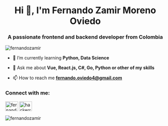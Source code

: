 <h1 align="center">Hi 👋, I'm Fernando Zamir Moreno Oviedo</h1>
<h3 align="center">A passionate frontend and backend developer from Colombia</h3>

<p align="left"> <img src="https://komarev.com/ghpvc/?username=fernandozamir&label=Profile%20views&color=0e75b6&style=flat" alt="fernandozamir" /> </p>

- 🌱 I’m currently learning **Python, Data Science**

- 💬 Ask me about **Vue, React.js, C#, Go, Python or other of my skills**

- 📫 How to reach me **fernando.oviedo4@gmail.com**

<h3 align="left">Connect with me:</h3>
<p align="left">
<a href="https://linkedin.com/in/fernando-moreno-oviedo" target="blank"><img align="center" src="https://raw.githubusercontent.com/rahuldkjain/github-profile-readme-generator/master/src/images/icons/Social/linked-in-alt.svg" alt="fernando-moreno-oviedo" height="30" width="40" /></a>
<a href="https://www.hackerearth.com/hackerrank.com/fernando_oviedo4" target="blank"><img align="center" src="https://raw.githubusercontent.com/rahuldkjain/github-profile-readme-generator/master/src/images/icons/Social/hackerearth.svg" alt="hackerrank.com/fernando_oviedo4" height="30" width="40" /></a

</p>

<p><img align="left" src="https://github-readme-stats.vercel.app/api/top-langs?username=fernandozamir&show_icons=true&locale=en&layout=compact" alt="fernandozamir" /></p>


